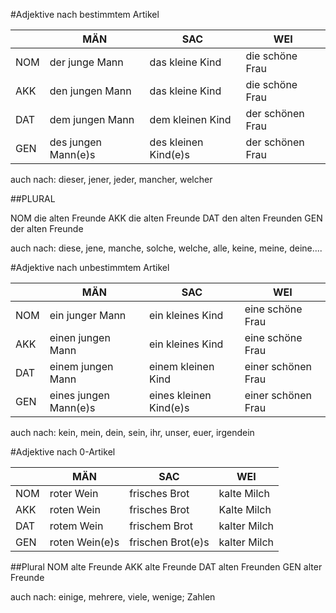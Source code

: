 
#Adjektive nach bestimmtem Artikel

||MÄN  | SAC | WEI |
|-|-|-|-|
|NOM|der junge Mann | das kleine Kind |die schöne Frau|
|AKK|den jungen Mann | das kleine Kind |die schöne Frau|
|DAT|dem jungen Mann | dem kleinen Kind |der schönen Frau|
|GEN|des jungen Mann(e)s | des kleinen Kind(e)s |der schönen Frau|

auch nach: dieser, jener, jeder, mancher, welcher

##PLURAL

NOM die alten Freunde
AKK die alten Freunde
DAT den alten Freunden
GEN der alten Freunde

auch nach: diese, jene, manche, solche, welche, alle, keine, meine, deine....


#Adjektive nach unbestimmtem Artikel

||MÄN  | SAC | WEI |
|-|-|-|-|
|NOM|ein junger Mann | ein kleines Kind |eine schöne Frau|
|AKK|einen jungen Mann | ein kleines Kind |eine schöne Frau|
|DAT|einem jungen Mann | einem kleinen Kind |einer schönen Frau|
|GEN|eines jungen Mann(e)s | eines kleinen Kind(e)s |einer schönen Frau|

auch nach: kein, mein, dein, sein, ihr, unser, euer, irgendein


#Adjektive nach 0-Artikel

||MÄN  | SAC | WEI |
|-|-|-|-|
|NOM|roter Wein|frisches Brot|kalte Milch|
|AKK|roten Wein|frisches Brot|Kalte Milch|
|DAT|rotem Wein|frischem Brot|kalter Milch|
|GEN|roten Wein(e)s|frischen Brot(e)s|kalter Milch|

##Plural
NOM alte Freunde
AKK alte Freunde
DAT alten Freunden
GEN alter Freunde


auch nach: einige, mehrere, viele, wenige; Zahlen

